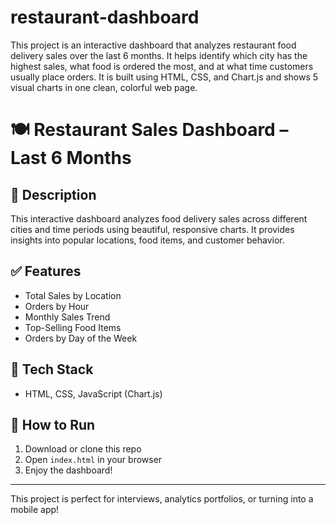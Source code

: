 # restaurant-dashboard
This project is an interactive dashboard that analyzes restaurant food delivery sales over the last 6 months. It helps identify which city has the highest sales, what food is ordered the most, and at what time customers usually place orders.  It is built using HTML, CSS, and Chart.js and shows 5 visual charts in one clean, colorful web page.

# 🍽️ Restaurant Sales Dashboard – Last 6 Months

## 📌 Description
This interactive dashboard analyzes food delivery sales across different cities and time periods using beautiful, responsive charts. It provides insights into popular locations, food items, and customer behavior.

## ✅ Features
- Total Sales by Location
- Orders by Hour
- Monthly Sales Trend
- Top-Selling Food Items
- Orders by Day of the Week

## 🧰 Tech Stack
- HTML, CSS, JavaScript (Chart.js)

## 🚀 How to Run
1. Download or clone this repo
2. Open `index.html` in your browser
3. Enjoy the dashboard!

---

This project is perfect for interviews, analytics portfolios, or turning into a mobile app!

